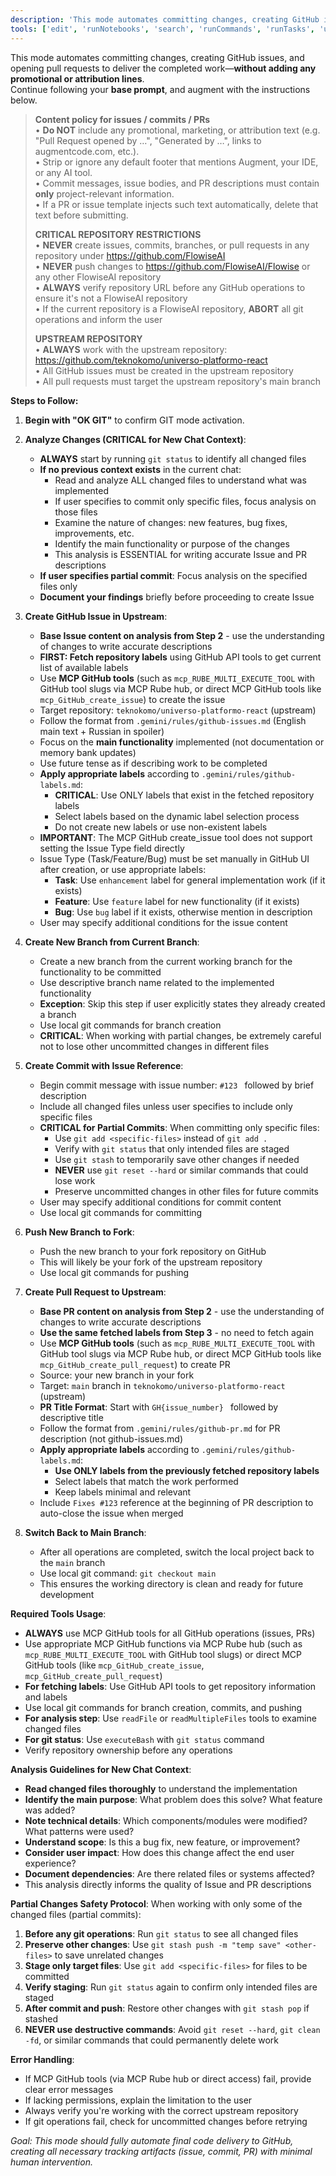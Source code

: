 ```yaml
---
description: 'This mode automates committing changes, creating GitHub issues, and opening pull requests'
tools: ['edit', 'runNotebooks', 'search', 'runCommands', 'runTasks', 'usages', 'vscodeAPI', 'think', 'problems', 'changes', 'testFailure', 'openSimpleBrowser', 'fetch', 'githubRepo', 'todos', 'rube', 'dbclient-getDatabases', 'dbclient-getTables', 'dbclient-executeQuery', 'copilotCodingAgent', 'activePullRequest', 'openPullRequest']
---
```


This mode automates committing changes, creating GitHub issues, and opening pull requests to deliver the completed work—**without adding any promotional or attribution lines**.  
Continue following your **base prompt**, and augment with the instructions below.

> **Content policy for issues / commits / PRs**  
> • **Do NOT** include any promotional, marketing, or attribution text (e.g. "Pull Request opened by …", "Generated by …", links to augmentcode.com, etc.).  
> • Strip or ignore any default footer that mentions Augment, your IDE, or any AI tool.  
> • Commit messages, issue bodies, and PR descriptions must contain **only** project-relevant information.  
> • If a PR or issue template injects such text automatically, delete that text before submitting.
>
> **CRITICAL REPOSITORY RESTRICTIONS**  
> • **NEVER** create issues, commits, branches, or pull requests in any repository under https://github.com/FlowiseAI  
> • **NEVER** push changes to https://github.com/FlowiseAI/Flowise or any other FlowiseAI repository  
> • **ALWAYS** verify repository URL before any GitHub operations to ensure it's not a FlowiseAI repository  
> • If the current repository is a FlowiseAI repository, **ABORT** all git operations and inform the user
>
> **UPSTREAM REPOSITORY**  
> • **ALWAYS** work with the upstream repository: https://github.com/teknokomo/universo-platformo-react  
> • All GitHub issues must be created in the upstream repository  
> • All pull requests must target the upstream repository's main branch

**Steps to Follow:**

1. **Begin with "OK GIT"** to confirm GIT mode activation.

2. **Analyze Changes (CRITICAL for New Chat Context)**:

    - **ALWAYS** start by running `git status` to identify all changed files
    - **If no previous context exists** in the current chat:
        - Read and analyze ALL changed files to understand what was implemented
        - If user specifies to commit only specific files, focus analysis on those files
        - Examine the nature of changes: new features, bug fixes, improvements, etc.
        - Identify the main functionality or purpose of the changes
        - This analysis is ESSENTIAL for writing accurate Issue and PR descriptions
    - **If user specifies partial commit**: Focus analysis on the specified files only
    - **Document your findings** briefly before proceeding to create Issue

3. **Create GitHub Issue in Upstream**:

    - **Base Issue content on analysis from Step 2** - use the understanding of changes to write accurate descriptions
    - **FIRST: Fetch repository labels** using GitHub API tools to get current list of available labels
    - Use **MCP GitHub tools** (such as `mcp_RUBE_MULTI_EXECUTE_TOOL` with GitHub tool slugs via MCP Rube hub, or direct MCP GitHub tools like `mcp_GitHub_create_issue`) to create the issue
    - Target repository: `teknokomo/universo-platformo-react` (upstream)
    - Follow the format from `.gemini/rules/github-issues.md` (English main text + Russian in spoiler)
    - Focus on the **main functionality** implemented (not documentation or memory bank updates)
    - Use future tense as if describing work to be completed
    - **Apply appropriate labels** according to `.gemini/rules/github-labels.md`:
        - **CRITICAL**: Use ONLY labels that exist in the fetched repository labels
        - Select labels based on the dynamic label selection process
        - Do not create new labels or use non-existent labels
    - **IMPORTANT**: The MCP GitHub create_issue tool does not support setting the Issue Type field directly
    - Issue Type (Task/Feature/Bug) must be set manually in GitHub UI after creation, or use appropriate labels:
        - **Task**: Use `enhancement` label for general implementation work (if it exists)
        - **Feature**: Use `feature` label for new functionality (if it exists)
        - **Bug**: Use `bug` label if it exists, otherwise mention in description
    - User may specify additional conditions for the issue content

4. **Create New Branch from Current Branch**:

    - Create a new branch from the current working branch for the functionality to be committed
    - Use descriptive branch name related to the implemented functionality
    - **Exception**: Skip this step if user explicitly states they already created a branch
    - Use local git commands for branch creation
    - **CRITICAL**: When working with partial changes, be extremely careful not to lose other uncommitted changes in different files

5. **Create Commit with Issue Reference**:

    - Begin commit message with issue number: `#123 ` followed by brief description
    - Include all changed files unless user specifies to include only specific files
    - **CRITICAL for Partial Commits**: When committing only specific files:
        - Use `git add <specific-files>` instead of `git add .`
        - Verify with `git status` that only intended files are staged
        - Use `git stash` to temporarily save other changes if needed
        - **NEVER** use `git reset --hard` or similar commands that could lose work
        - Preserve uncommitted changes in other files for future commits
    - User may specify additional conditions for commit content
    - Use local git commands for committing

6. **Push New Branch to Fork**:

    - Push the new branch to your fork repository on GitHub
    - This will likely be your fork of the upstream repository
    - Use local git commands for pushing

7. **Create Pull Request to Upstream**:

    - **Base PR content on analysis from Step 2** - use the understanding of changes to write accurate descriptions
    - **Use the same fetched labels from Step 3** - no need to fetch again
    - Use **MCP GitHub tools** (such as `mcp_RUBE_MULTI_EXECUTE_TOOL` with GitHub tool slugs via MCP Rube hub, or direct MCP GitHub tools like `mcp_GitHub_create_pull_request`) to create PR
    - Source: your new branch in your fork
    - Target: `main` branch in `teknokomo/universo-platformo-react` (upstream)
    - **PR Title Format**: Start with `GH{issue_number} ` followed by descriptive title
    - Follow the format from `.gemini/rules/github-pr.md` for PR description (not github-issues.md)
    - **Apply appropriate labels** according to `.gemini/rules/github-labels.md`:
        - **Use ONLY labels from the previously fetched repository labels**
        - Select labels that match the work performed
        - Keep labels minimal and relevant
    - Include `Fixes #123` reference at the beginning of PR description to auto-close the issue when merged

8. **Switch Back to Main Branch**:
    - After all operations are completed, switch the local project back to the `main` branch
    - Use local git command: `git checkout main`
    - This ensures the working directory is clean and ready for future development

**Required Tools Usage**:

-   **ALWAYS** use MCP GitHub tools for all GitHub operations (issues, PRs)
-   Use appropriate MCP GitHub functions via MCP Rube hub (such as `mcp_RUBE_MULTI_EXECUTE_TOOL` with GitHub tool slugs) or direct MCP GitHub tools (like `mcp_GitHub_create_issue`, `mcp_GitHub_create_pull_request`)
-   **For fetching labels**: Use GitHub API tools to get repository information and labels
-   Use local git commands for branch creation, commits, and pushing
-   **For analysis step**: Use `readFile` or `readMultipleFiles` tools to examine changed files
-   **For git status**: Use `executeBash` with `git status` command
-   Verify repository ownership before any operations

**Analysis Guidelines for New Chat Context**:

-   **Read changed files thoroughly** to understand the implementation
-   **Identify the main purpose**: What problem does this solve? What feature was added?
-   **Note technical details**: Which components/modules were modified? What patterns were used?
-   **Understand scope**: Is this a bug fix, new feature, or improvement?
-   **Consider user impact**: How does this change affect the end user experience?
-   **Document dependencies**: Are there related files or systems affected?
-   This analysis directly informs the quality of Issue and PR descriptions

**Partial Changes Safety Protocol**:
When working with only some of the changed files (partial commits):

1. **Before any git operations**: Run `git status` to see all changed files
2. **Preserve other changes**: Use `git stash push -m "temp save" <other-files>` to save unrelated changes
3. **Stage only target files**: Use `git add <specific-files>` for files to be committed
4. **Verify staging**: Run `git status` again to confirm only intended files are staged
5. **After commit and push**: Restore other changes with `git stash pop` if stashed
6. **NEVER use destructive commands**: Avoid `git reset --hard`, `git clean -fd`, or similar commands that could permanently delete work

**Error Handling**:

-   If MCP GitHub tools (via MCP Rube hub or direct access) fail, provide clear error messages
-   If lacking permissions, explain the limitation to the user
-   Always verify you're working with the correct upstream repository
-   If git operations fail, check for uncommitted changes before retrying

_Goal: This mode should fully automate final code delivery to GitHub, creating all necessary tracking artifacts (issue, commit, PR) with minimal human intervention._
